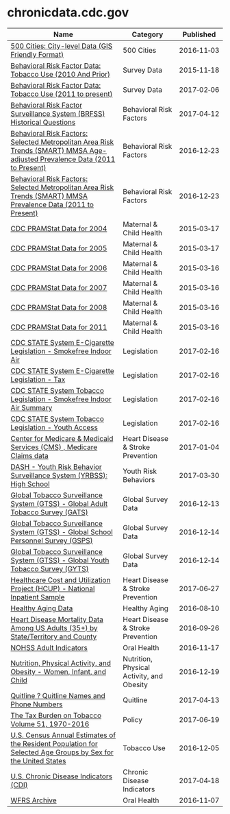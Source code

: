 # chronicdata.cdc.gov

Name | Category | Published
---- | -------- | ---------
[500 Cities: City-level Data (GIS Friendly Format)](../datasets/dxpw-cm5u.md) | 500 Cities | 2016&#x2011;11&#x2011;03
[Behavioral Risk Factor Data: Tobacco Use (2010 And Prior)](../datasets/fpp2-pp25.md) | Survey Data | 2015&#x2011;11&#x2011;18
[Behavioral Risk Factor Data: Tobacco Use (2011 to present)](../datasets/wsas-xwh5.md) | Survey Data | 2017&#x2011;02&#x2011;06
[Behavioral Risk Factor Surveillance System (BRFSS) Historical Questions](../datasets/iuq5-y9ct.md) | Behavioral Risk Factors | 2017&#x2011;04&#x2011;12
[Behavioral Risk Factors: Selected Metropolitan Area Risk Trends (SMART) MMSA Age-adjusted Prevalence Data (2011 to Present)](../datasets/at7e-uhkc.md) | Behavioral Risk Factors | 2016&#x2011;12&#x2011;23
[Behavioral Risk Factors: Selected Metropolitan Area Risk Trends (SMART) MMSA Prevalence Data (2011 to Present)](../datasets/j32a-sa6u.md) | Behavioral Risk Factors | 2016&#x2011;12&#x2011;23
[CDC PRAMStat Data for 2004](../datasets/xyxp-dxa9.md) | Maternal & Child Health | 2015&#x2011;03&#x2011;17
[CDC PRAMStat Data for 2005](../datasets/pj7z-f3xf.md) | Maternal & Child Health | 2015&#x2011;03&#x2011;17
[CDC PRAMStat Data for 2006](../datasets/akmt-4qtj.md) | Maternal & Child Health | 2015&#x2011;03&#x2011;16
[CDC PRAMStat Data for 2007](../datasets/vr6p-ert2.md) | Maternal & Child Health | 2015&#x2011;03&#x2011;16
[CDC PRAMStat Data for 2008](../datasets/4ya2-fkvt.md) | Maternal & Child Health | 2015&#x2011;03&#x2011;16
[CDC PRAMStat Data for 2011](../datasets/ese6-rqpq.md) | Maternal & Child Health | 2015&#x2011;03&#x2011;16
[CDC STATE System E-Cigarette Legislation - Smokefree Indoor Air](../datasets/wan8-w4er.md) | Legislation | 2017&#x2011;02&#x2011;16
[CDC STATE System E-Cigarette Legislation - Tax](../datasets/kwbr-syv2.md) | Legislation | 2017&#x2011;02&#x2011;16
[CDC STATE System Tobacco Legislation - Smokefree Indoor Air Summary](../datasets/2snk-eav4.md) | Legislation | 2017&#x2011;02&#x2011;16
[CDC STATE System Tobacco Legislation - Youth Access](../datasets/hgv5-3wrn.md) | Legislation | 2017&#x2011;02&#x2011;16
[Center for Medicare & Medicaid Services (CMS) , Medicare Claims data](../datasets/iw6q-r3ja.md) | Heart Disease & Stroke Prevention | 2017&#x2011;01&#x2011;04
[DASH - Youth Risk Behavior Surveillance System (YRBSS): High School](../datasets/svam-8dhg.md) | Youth Risk Behaviors | 2017&#x2011;03&#x2011;30
[Global Tobacco Surveillance System (GTSS) - Global Adult Tobacco Survey (GATS)](../datasets/4xf6-nrwk.md) | Global Survey Data | 2016&#x2011;12&#x2011;13
[Global Tobacco Surveillance System (GTSS) - Global School Personnel Survey (GSPS)](../datasets/5hns-mwci.md) | Global Survey Data | 2016&#x2011;12&#x2011;14
[Global Tobacco Surveillance System (GTSS) - Global Youth Tobacco Survey (GYTS)](../datasets/57qw-ifet.md) | Global Survey Data | 2016&#x2011;12&#x2011;14
[Healthcare Cost and Utilization Project (HCUP) - National Inpatient Sample](../datasets/ntny-77fx.md) | Heart Disease & Stroke Prevention | 2017&#x2011;06&#x2011;27
[Healthy Aging Data](../datasets/hfr9-rurv.md) | Healthy Aging | 2016&#x2011;08&#x2011;10
[Heart Disease Mortality Data Among US Adults (35+) by State/Territory and County](../datasets/r35g-znws.md) | Heart Disease & Stroke Prevention | 2016&#x2011;09&#x2011;26
[NOHSS Adult Indicators](../datasets/jz6n-v26y.md) | Oral Health | 2016&#x2011;11&#x2011;17
[Nutrition, Physical Activity, and Obesity - Women, Infant, and Child](../datasets/735e-byxc.md) | Nutrition, Physical Activity, and Obesity | 2016&#x2011;12&#x2011;19
[Quitline ? Quitline Names and Phone Numbers](../datasets/tid6-xphm.md) | Quitline | 2017&#x2011;04&#x2011;13
[The Tax Burden on Tobacco Volume 51, 1970-2016](../datasets/7nwe-3aj9.md) | Policy | 2017&#x2011;06&#x2011;19
[U.S. Census Annual Estimates of the Resident Population for Selected Age Groups by Sex for the United States](../datasets/b2jx-uyck.md) | Tobacco Use | 2016&#x2011;12&#x2011;05
[U.S. Chronic Disease Indicators (CDI)](../datasets/g4ie-h725.md) | Chronic Disease Indicators | 2017&#x2011;04&#x2011;18
[WFRS Archive](../datasets/4xkm-svza.md) | Oral Health | 2016&#x2011;11&#x2011;07

